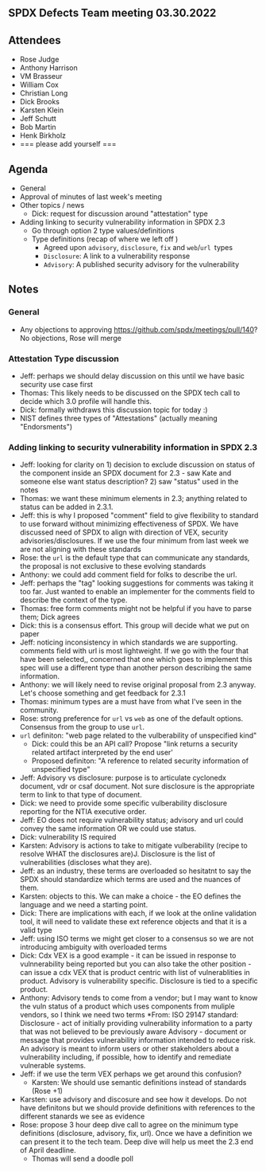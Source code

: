## SPDX Defects Team meeting 03.30.2022

## Attendees
* Rose Judge
* Anthony Harrison
* VM Brasseur
* William Cox
* Christian Long
* Dick Brooks
* Karsten Klein
* Jeff Schutt
* Bob Martin
* Henk Birkholz
* === please add yourself ===

## Agenda
* General
* Approval of minutes of last week's meeting
* Other topics / news
  * Dick: request for discussion around "attestation" type
* Adding linking to security vulnerability information in SPDX 2.3 
    * Go through option 2 type values/definitions
    * Type definitions (recap of where we left off )
      * Agreed upon `advisory`, `disclosure`, `fix` and `web`/`url `types
      * `Disclosure`: A link to a vulnerability response
      * `Advisory`: A published security advisory for the vulnerability

## Notes
### General
* Any objections to approving https://github.com/spdx/meetings/pull/140? No objections, Rose will merge

### Attestation Type discussion
* Jeff: perhaps we should delay discussion on this until we have basic security use case first
* Thomas: This likely needs to be discussed on the SPDX tech call to decide which 3.0 profile will handle this.
* Dick: formally withdraws this discussion topic for today :)
* NIST defines three types of "Attestations" (actually meaning "Endorsments")

### Adding linking to security vulnerability information in SPDX 2.3
* Jeff: looking for clarity on 1) decision to exclude discussion on status of the component inside an SPDX document for 2.3 - saw Kate and someone else want status description? 2) saw "status" used in the notes
* Thomas: we want these minimum elements in 2.3; anything related to status can be added in 2.3.1. 
* Jeff: this is why I proposed "comment" field to give flexibility to standard to use forward without minimizing effectiveness of SPDX. We have discussed need of SPDX to align with direction of VEX, security advisories/disclosures. If we use the four minimum from last week we are not aligning with these standards
* Rose: the `url` is the default type that can communicate any standards, the proposal is not exclusive to these evolving standards
* Anthony: we could add comment field for folks to describe the url.
* Jeff: perhaps the "tag" looking suggestions for comments was taking it too far. Just wanted to enable an implementer for the comments field to describe the context of the type.
* Thomas: free form comments might not be helpful if you have to parse them; Dick agrees
* Dick: this is a consensus effort. This group will decide what we put on paper
* Jeff: noticing inconsistency in which standards we are supporting. comments field with url is most lightweight. If we go with the four that have been selected,, concerned that one which goes to implement this spec will use a different type than another person describing the same information.
* Anthony: we will likely need to revise original proposal from 2.3 anyway. Let's choose something and get feedback for 2.3.1
* Thomas: minimum types are a must have from what I've seen in the community.
* Rose: strong preference for `url` vs `web` as one of the default options. Consensus from the group to use `url`.
* `url` definiton: "web page related to the vulberability of unspecified kind"
  * Dick: could this be an API call? Propose "link returns a security related artifact interpreted by the end user'
  * Proposed definiton: "A reference to related security information of unspecified type"
* Jeff: Advisory vs disclosure: purpose is to articulate cyclonedx document, vdr or csaf document. Not sure disclosure is the appropriate term to link to that type of document.
* Dick: we need to provide some specific vulberability disclosure reporting for the NTIA executive order. 
* Jeff: EO does not require vulnerability status; advisory and url could convey the same information OR we could use status.
* Dick: vulnerability IS required
* Karsten: Advisory is actions to take to mitigate vulberability (recipe to resolve WHAT the disclosures are)J. Disclosure is the list of vulnerabilities (discloses what they are).
* Jeff: as an industry, these terms are overloaded so hesitatnt to say the SPDX should standardize which terms are used and the nuances of them.
* Karsten: objects to this. We can make a choice - the EO defines the language and we need a starting point.
* Dick: There are implications with each, if we look at the online validation tool, it will need to validate these ext reference objects and that it is a valid type
* Jeff: using ISO terms we might get closer to a consensus so we are not introducing ambiguity with overloaded terms
* Dick: Cdx VEX is a good example - it can be issued in response to vulnnerability being reported but you can also take the other position - can issue a cdx VEX that is product centric with list of vulnerablities in product. Advisory is vulnerability specific. Disclosure is tied to a specific product.
* Anthony: Advisory tends to come from a vendor; but I may want to know the vuln status of a product which uses components from muliple vendors, so I think we need two terms
*From: ISO 29147 standard:  Disclosure - act of initially providing vulnerability  information to a party that was not believed to be previously aware  Advisory - document or message that provides vulnerability information intended to reduce risk. An advisory is meant to inform users or other stakeholders about a vulnerability including, if possible, how to identify and remediate vulnerable systems.
* Jeff: if we use the term VEX perhaps we get around this confusion? 
  * Karsten: We should use semantic definitions instead of standards (Rose +1)
* Karsten: use advisory and discosure and see how it develops. Do not have definitons but we should provide definitions with references to the different stanards we see as evidence
* Rose: propose 3 hour deep dive call to agree on the minimum type definitions (disclosure, advisory, fix, url). Once we have a definition we can present it to the tech team. Deep dive will help us meet the 2.3 end of April deadline.
  * Thomas will send a doodle poll

